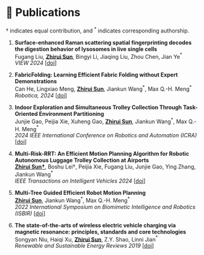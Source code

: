 # 📝 Publications
$\dagger$ indicates equal contribution, and $^{\ast}$ indicates corresponding authorship.

1. **Surface-enhanced Raman scattering spatial fingerprinting decodes the digestion behavior of lysosomes in live single cells** <br />Fugang Liu, **<u>Zhirui Sun</u>**, Bingyi Li, Jiaqing Liu, Zhou Chen, Jian Ye$^{\ast}$<br /> *VIEW 2024* [[doi](https://doi.org/10.1002/VIW.20240004)]

2. **FabricFolding: Learning Efficient Fabric Folding without Expert Demonstrations** <br />Can He, Lingxiao Meng, **<u>Zhirui Sun</u>**, Jiankun Wang$^{\ast}$, Max Q.-H. Meng$^{\ast}$ <br /> *Robotica, 2024* [[doi](https://doi.org/10.1017/S0263574724000250)]

3. **Indoor Exploration and Simultaneous Trolley Collection Through Task-Oriented Environment Partitioning** <br />Junjie Gao, Peijia Xie, Xuheng Gao, **<u>Zhirui Sun</u>**, Jiankun Wang$^{\ast}$, Max Q.-H. Meng$^{\ast}$ <br /> *2024 IEEE International Conference on Robotics and Automation (ICRA)* [[doi](https://doi.org/10.1109/ICRA57147.2024.10610500)]

4. **Multi-Risk-RRT: An Efficient Motion Planning Algorithm for Robotic Autonomous Luggage Trolley Collection at Airports** <br />**<u>Zhirui Sun$\dagger$</u>**, Boshu Lei$\dagger$, Peijia Xie, Fugang Liu, Junjie Gao, Ying Zhang, Jiankun Wang$^{\ast}$ <br /> *IEEE Transactions on Intelligent Vehicles 2024* [[doi](https://doi.org/10.1109/TIV.2023.3349171)]

5. **Multi-Tree Guided Efficient Robot Motion Planning** <br />**<u>Zhirui Sun</u>**, Jiankun Wang$^{\ast}$, Max Q.-H. Meng$^{\ast}$ <br /> *2022 International Symposium on Biomimetic Intelligence and Robotics (ISBIR)* [[doi](https://doi.org/10.1016/j.procs.2022.10.096)]

6. **The state-of-the-arts of wireless electric vehicle charging via magnetic resonance: principles, standards and core technologies** <br />Songyan Niu, Haiqi Xu, **<u>Zhirui Sun</u>**, Z.Y. Shao, Linni Jian$^{\ast}$<br /> *Renewable and Sustainable Energy Reviews 2019* [[doi](https://doi.org/10.1016/j.rser.2019.109302)]





